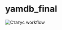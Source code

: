 # yamdb_final

![Статус workflow](https://github.com/yanastasya/yamdb_final/actions/workflows/yamdb_workflow.yml/badge.svg)